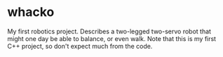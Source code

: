 # whacko
My first robotics project. Describes a two-legged two-servo robot that might one day be able to balance, or even walk. Note that this is my first C++ project, so don't expect much from the code.
